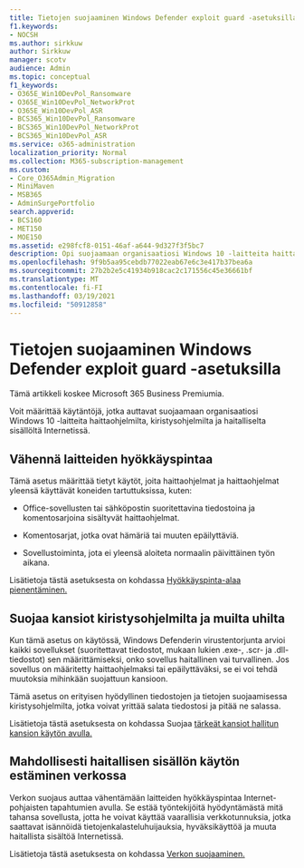 ```yaml
---
title: Tietojen suojaaminen Windows Defender exploit guard -asetuksilla
f1.keywords:
- NOCSH
ms.author: sirkkuw
author: Sirkkuw
manager: scotv
audience: Admin
ms.topic: conceptual
f1_keywords:
- O365E_Win10DevPol_Ransomware
- O365E_Win10DevPol_NetworkProt
- O365E_Win10DevPol_ASR
- BCS365_Win10DevPol_Ransomware
- BCS365_Win10DevPol_NetworkProt
- BCS365_Win10DevPol_ASR
ms.service: o365-administration
localization_priority: Normal
ms.collection: M365-subscription-management
ms.custom:
- Core_O365Admin_Migration
- MiniMaven
- MSB365
- AdminSurgePortfolio
search.appverid:
- BCS160
- MET150
- MOE150
ms.assetid: e298fcf8-0151-46af-a644-9d327f3f5bc7
description: Opi suojaamaan organisaatiosi Windows 10 -laitteita haittaohjelmilta, kiristysohjelmilta ja haitalliselta sisällöltä Internetissä.
ms.openlocfilehash: 9f9b5aa95cebdb77022eab67e6c3e417b37bea6a
ms.sourcegitcommit: 27b2b2e5c41934b918cac2c171556c45e36661bf
ms.translationtype: MT
ms.contentlocale: fi-FI
ms.lasthandoff: 03/19/2021
ms.locfileid: "50912858"
---
```

# <a name="protect-your-data-with-windows-defender-exploit-guard-settings"></a>Tietojen suojaaminen Windows Defender exploit guard -asetuksilla

Tämä artikkeli koskee Microsoft 365 Business Premiumia.

Voit määrittää käytäntöjä, jotka auttavat suojaamaan organisaatiosi Windows 10 -laitteita haittaohjelmilta, kiristysohjelmilta ja haitalliselta sisällöltä Internetissä.
  
## <a name="reduce-the-attack-surface-of-devices"></a>Vähennä laitteiden hyökkäyspintaa

Tämä asetus määrittää tietyt käytöt, joita haittaohjelmat ja haittaohjelmat yleensä käyttävät koneiden tartuttuksissa, kuten:
  
- Office-sovellusten tai sähköpostin suoritettavina tiedostoina ja komentosarjoina sisältyvät haittaohjelmat.
    
- Komentosarjat, jotka ovat hämäriä tai muuten epäilyttäviä.
    
- Sovellustoiminta, jota ei yleensä aloiteta normaalin päivittäinen työn aikana.
    
Lisätietoja tästä asetuksesta on kohdassa [Hyökkäyspinta-alaa pienentäminen.](/windows/security/threat-protection/microsoft-defender-atp/exploit-protection)
  
## <a name="protect-folders-from-threats-such-as-ransomware"></a>Suojaa kansiot kiristysohjelmilta ja muilta uhilta

Kun tämä asetus on käytössä, Windows Defenderin virustentorjunta arvioi kaikki sovellukset (suoritettavat tiedostot, mukaan lukien .exe-, .scr- ja .dll-tiedostot) sen määrittämiseksi, onko sovellus haitallinen vai turvallinen. Jos sovellus on määritetty haittaohjelmaksi tai epäilyttäväksi, se ei voi tehdä muutoksia mihinkään suojattuun kansioon.
  
Tämä asetus on erityisen hyödyllinen tiedostojen ja tietojen suojaamisessa kiristysohjelmilta, jotka voivat yrittää salata tiedostosi ja pitää ne salassa.
  
Lisätietoja tästä asetuksesta on kohdassa Suojaa [tärkeät kansiot hallitun kansion käytön avulla.](/mem/configmgr/protect/deploy-use/create-deploy-exploit-guard-policy#bkmk_CFA)
  
## <a name="prevent-network-access-to-potentially-malicious-content-on-the-internet"></a>Mahdollisesti haitallisen sisällön käytön estäminen verkossa

Verkon suojaus auttaa vähentämään laitteiden hyökkäyspintaa Internet-pohjaisten tapahtumien avulla. Se estää työntekijöitä hyödyntämästä mitä tahansa sovellusta, jotta he voivat käyttää vaarallisia verkkotunnuksia, jotka saattavat isännöidä tietojenkalasteluhuijauksia, hyväksikäyttöä ja muuta haitallista sisältöä Internetissä.
  
Lisätietoja tästä asetuksesta on kohdassa [Verkon suojaaminen.](/mem/configmgr/protect/deploy-use/create-deploy-exploit-guard-policy#bkmk_Nwp)
